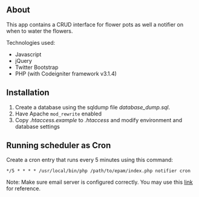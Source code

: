 ## About

This app contains a CRUD interface for flower pots as well a notifier on when to water
the flowers.

Technologies used:
* Javascript
* jQuery
* Twitter Bootstrap
* PHP (with Codeigniter framework v3.1.4)

## Installation

1. Create a database using the sqldump file *database_dump.sql*.
2. Have Apache ```mod_rewrite``` enabled
3. Copy *.htaccess.example* to *.htaccess* and modify environment and database settings

## Running scheduler as Cron

Create a cron entry that runs every 5 minutes using this command:
```
*/5 * * * * /usr/local/bin/php /path/to/epam/index.php notifier cron
```

Note: Make sure email server is configured correctly. You may use this [link](https://www.codeigniter.com/userguide2/libraries/email.html) for reference.